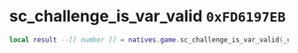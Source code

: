 # sc_challenge_is_var_valid `0xFD6197EB`

```lua
local result --[[ number ]] = natives.game.sc_challenge_is_var_valid(_unk0 --[[ number ]], _unk1 --[[ number ]])
```